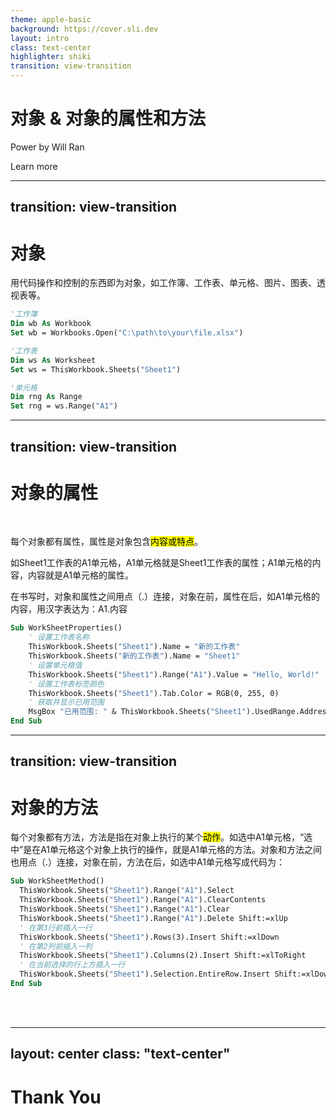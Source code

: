 ```yaml
---
theme: apple-basic
background: https://cover.sli.dev
layout: intro
class: text-center
highlighter: shiki
transition: view-transition
--- 
```


# 对象 & 对象的属性和方法

Power by Will Ran

<div class="pt-12">
  <span @click="next" class="px-2 p-1 rounded cursor-pointer hover:bg-white hover:bg-opacity-10">
    Learn more <carbon:arrow-right class="inline"/>
  </span>
</div>

---
transition: view-transition
---

# 对象

<div v-click=1>


用代码操作和控制的东西即为对象，如<span v-mark.circle.red="2">工作簿</span>、<span v-mark.circle.red="3">工作表</span>、<span v-mark.circle.red="4">单元格</span>、图片、图表、透视表等。




</div>



<div v-click=1>

```vb {None|None|1-3|5-7|9-11|all} twoslash
'工作簿  
Dim wb As Workbook  
Set wb = Workbooks.Open("C:\path\to\your\file.xlsx")

'工作表
Dim ws As Worksheet  
Set ws = ThisWorkbook.Sheets("Sheet1")

'单元格
Dim rng As Range  
Set rng = ws.Range("A1")
```

</div>

---
transition: view-transition
---


# 对象的属性

<br>


<div v-click=1>

每个对象都有属性，属性是对象包含<mark>内容或特点</mark>。

如<span v-mark.circle.red="2">Sheet1工作表</span>的<span v-mark.circle.red="3">A1单元格</span>，A1单元格就是Sheet1工作表的属性；<span v-mark.circle.red="4">A1单元格</span>的<span v-mark.circle.red="5">内容</span>，内容就是A1单元格的属性。

</div>


<div v-click=6>

在书写时，对象和属性之间用点（<span v-mark.circle.red="7">.</span>）连接，对象在前，属性在后，如A1单元格的内容，用汉字表达为：<span v-mark.orange="7">A1.内容</span>


</div>


<div v-click=8>

```vb
Sub WorkSheetProperties()  
    ' 设置工作表名称  
    ThisWorkbook.Sheets("Sheet1").Name = "新的工作表"  
    ThisWorkbook.Sheets("新的工作表").Name = "Sheet1" 
    ' 设置单元格值  
    ThisWorkbook.Sheets("Sheet1").Range("A1").Value = "Hello, World!"  
    ' 设置工作表标签颜色  
    ThisWorkbook.Sheets("Sheet1").Tab.Color = RGB(0, 255, 0)  
    ' 获取并显示已用范围  
    MsgBox "已用范围: " & ThisWorkbook.Sheets("Sheet1").UsedRange.Address  
End Sub 
```

</div>








---
transition: view-transition
---


# 对象的方法

<div v-click=1>


每个对象都有方法，方法是指在对象上执行的某个<mark>动作</mark>。如选中A1单元格，​“选中”是在A1单元格这个对象上执行的操作，就是A1单元格的方法。<span v-mark.red="2">对象和方法之间也用点（.）连接</span>，对象在前，方法在后，如选中A1单元格写成代码为：

</div>



<div v-click=3>

```vb
Sub WorkSheetMethod()
  ThisWorkbook.Sheets("Sheet1").Range("A1").Select
  ThisWorkbook.Sheets("Sheet1").Range("A1").ClearContents
  ThisWorkbook.Sheets("Sheet1").Range("A1").Clear
  ThisWorkbook.Sheets("Sheet1").Range("A1").Delete Shift:=xlUp
  ' 在第3行前插入一行  
  ThisWorkbook.Sheets("Sheet1").Rows(3).Insert Shift:=xlDown
  ' 在第2列前插入一列  
  ThisWorkbook.Sheets("Sheet1").Columns(2).Insert Shift:=xlToRight 
  ' 在当前选择的行上方插入一行  
  ThisWorkbook.Sheets("Sheet1").Selection.EntireRow.Insert Shift:=xlDown  
End Sub
```

</div>

<br>
<br>






---
layout: center
class: "text-center"
---

# **Thank You**




